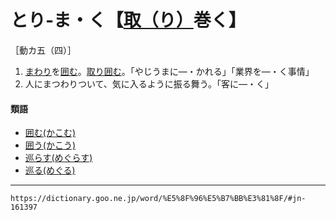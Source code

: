 # とり‐ま・く【[取（り）](とる（取る）)巻く】

［動カ五（四）］
1.  [まわり](まわり（回り／廻り／周り）)を[囲む](かこむ（囲む）)。[取り囲む](とりかこむ（取り囲む）)。「やじうまに―・かれる」「業界を―・く事情」
2.  人にまつわりついて、気に入るように振る舞う。「客に―・く」
    

#### 類語

-   [囲む(かこむ)](https://dictionary.goo.ne.jp/word/%E5%9B%B2%E3%82%80_%28%E3%81%8B%E3%81%93%E3%82%80%29/#jn-39958)
-   [囲う(かこう)](https://dictionary.goo.ne.jp/word/%E5%9B%B2%E3%81%86/#jn-39836)
-   [巡らす(めぐらす)](https://dictionary.goo.ne.jp/word/%E5%B7%A1%E3%82%89%E3%81%99/#jn-217240)
-   [巡る(めぐる)](https://dictionary.goo.ne.jp/word/%E5%B7%A1%E3%82%8B/#jn-217262)

---
`https://dictionary.goo.ne.jp/word/%E5%8F%96%E5%B7%BB%E3%81%8F/#jn-161397`